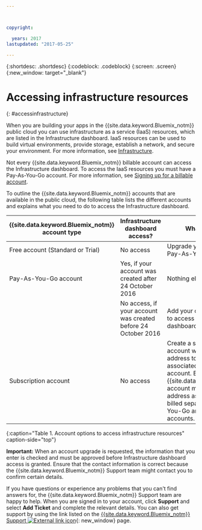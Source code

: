 ```yaml
---



copyright:

  years: 2017
lastupdated: "2017-05-25"

---
```


{:shortdesc: .shortdesc}
{:codeblock: .codeblock}
{:screen: .screen}
{:new_window: target="_blank"}

# Accessing infrastructure resources
{: #accessinfrastructure}

When you are building your apps in the {{site.data.keyword.Bluemix_notm}} public cloud you can use infrastructure as a service (IaaS) resources, which are listed in the Infrastructure dashboard. 
IaaS resources can be used to build virtual environments, provide storage, establish a network, and secure your environment. For more information, see [Infrastructure](/docs/overview/whatisbluemix.html#bluemixoverviewinfrastructure). 

Not every {{site.data.keyword.Bluemix_notm}} billable account can access the Infrastructure dashboard. To access the IaaS resources you must have a Pay-As-You-Go account. For more information, see [Signing up for a billable account](/docs/pricing/billable.html). 

To outline the {{site.data.keyword.Bluemix_notm}} accounts that are available in the public cloud, the following table lists the different accounts and explains what you need to do to access the Infrastructure dashboard. 

|{{site.data.keyword.Bluemix_notm}} account type |	Infrastructure dashboard access? |	What are my options? |
|------------------|-----------------------|---------------|
|Free account (Standard or Trial) |	No access |	Upgrade your free account to a Pay-As-You-Go account. |
|Pay-As-You-Go account | Yes, if your account was created after 24 October 2016 | Nothing else is required. | 
| | No access, if your account was created before 24 October 2016 | Add your credit card details again to access the Infrastructure dashboard. |
|Subscription account |	No access |	Create a separate Pay-As-You-Go account with a different email address to the email address that is associated to your Subscription account. Each {{site.data.keyword.Bluemix_notm}} account must have a unique email address associated with it. You are billed separately for your Pay-As-You-Go and Subscription accounts. |
{:caption="Table 1. Account options to access infrastructure resources" caption-side="top"}

**Important:** When an account upgrade is requested, the information that you enter is checked and must be approved before Infrastructure dashboard access is granted. Ensure that the contact information is correct 
because the {{site.data.keyword.Bluemix_notm}} Support team might contact you to confirm certain details.    

If you have questions or experience any problems that you can't find answers for, the {{site.data.keyword.Bluemix_notm}} Support team are happy to help. When you are signed in to your account, click **Support** and select **Add Ticket** and complete the relevant details. You can also get support by using the link listed on the [{{site.data.keyword.Bluemix_notm}} Support ![External link icon](../icons/launch-glyph.svg)](http://ibm.biz/bluemixsupport){: new_window} page.
